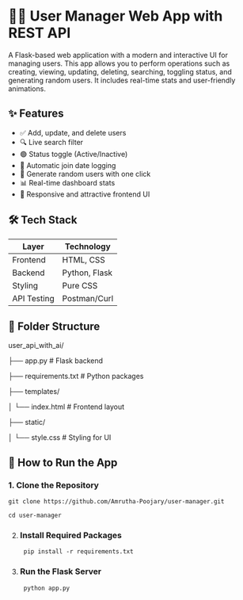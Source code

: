 # 🧑‍💼 User Manager Web App with REST API

A Flask-based web application with a modern and interactive UI for managing users. This app allows you to perform operations such as creating, viewing, updating, deleting, searching, toggling status, and generating random users. It includes real-time stats and user-friendly animations.

## ✨ Features

- ✅ Add, update, and delete users
- 🔍 Live search filter
- 🟢 Status toggle (Active/Inactive)
- 📅 Automatic join date logging
- 🎲 Generate random users with one click
- 📊 Real-time dashboard stats
- 💅 Responsive and attractive frontend UI

## 🛠 Tech Stack

| Layer       | Technology    |
|-------------|---------------|
| Frontend    | HTML, CSS     |
| Backend     | Python, Flask |
| Styling     | Pure CSS      |
| API Testing | Postman/Curl  |


## 📁 Folder Structure

user_api_with_ai/

├── app.py # Flask backend

├── requirements.txt # Python packages

├── templates/

│ └── index.html # Frontend layout

├── static/

│ └── style.css # Styling for UI



## 🚀 How to Run the App

### 1. Clone the Repository

    git clone https://github.com/Amrutha-Poojary/user-manager.git
    
    cd user-manager

2. ### Install Required Packages

        pip install -r requirements.txt

3. ### Run the Flask Server

        python app.py

